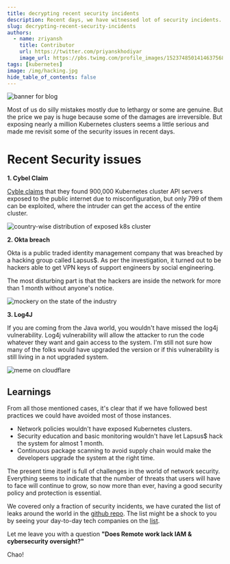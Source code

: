 ```yaml
---
title: decrypting recent security incidents
description: Recent days, we have witnessed lot of security incidents. This post covers some of the major incidents and what are those learnings.
slug: decrypting-recent-security-incidents
authors:
  - name: zriyansh
    title: Contributor
    url: https://twitter.com/priyanskhodiyar
    image_url: https://pbs.twimg.com/profile_images/1523748501414637568/BcE2tR0z_400x400.jpg
tags: [kubernetes]
image: /img/hacking.jpg
hide_table_of_contents: false
---
```

![banner for blog](/img/hacking.jpg)

Most of us do silly mistakes mostly due to lethargy or some are genuine. But the price we pay is huge because some of the damages are irreversible. 
But exposing nearly a million Kubernetes clusters seems a little serious and made me revisit some of the security issues in recent days.

# Recent Security issues

**1. Cybel Claim**

[Cyble claims](https://blog.cyble.com/2022/06/27/exposed-kubernetes-clusters/) that they found 900,000 Kubernetes cluster API servers exposed to the public internet due to misconfiguration, but only 799 of them can be exploited, where the intruder can get the access of the entire cluster.

![country-wise distribution of exposed k8s cluster](/img/k8.png)

**2. Okta breach**

Okta is a public traded identity management company that was breached by a hacking group called Lapsus$. As per the investigation, it turned out to be hackers able to get VPN keys of support engineers by social engineering.

The most disturbing part is that the hackers are inside the network for more than 1 month without anyone's notice. 

![mockery on the state of the industry](/img/ss.png)

**3. Log4J**

If you are coming from the Java world, you wouldn't have missed the log4j vulnerability. Log4j vulnerability will allow the attacker to run the code whatever they want and gain access to the system. I'm still not sure how many of the folks would have upgraded the version or if this vulnerability is still living in a not upgraded system.

![meme on cloudflare](/img/log4j.jpeg)

## Learnings

From all those mentioned cases, it's clear that if we have followed best practices we could have avoided most of those instances.

- Network policies wouldn't have exposed Kubernetes clusters.
- Security education and basic monitoring wouldn't have let Lapsus$ hack the system for almost 1 month.
- Continuous package scanning to avoid supply chain would make the developers upgrade the system at the right time.

The present time itself is full of challenges in the world of network security. Everything seems to indicate that the number of threats that users will have to face will continue to grow, so now more than ever, having a good security policy and protection is essential.


We covered only a fraction of security incidents, we have curated the list of leaks around the world in the [github repo](https://github.com/inspektor-dev/awesome-data-leak). The list might be a shock to you by seeing your day-to-day tech companies on the [list](https://github.com/inspektor-dev/awesome-data-leak).

Let me leave you with a question **"Does Remote work lack IAM & cybersecurity oversight?"**

Chao!
